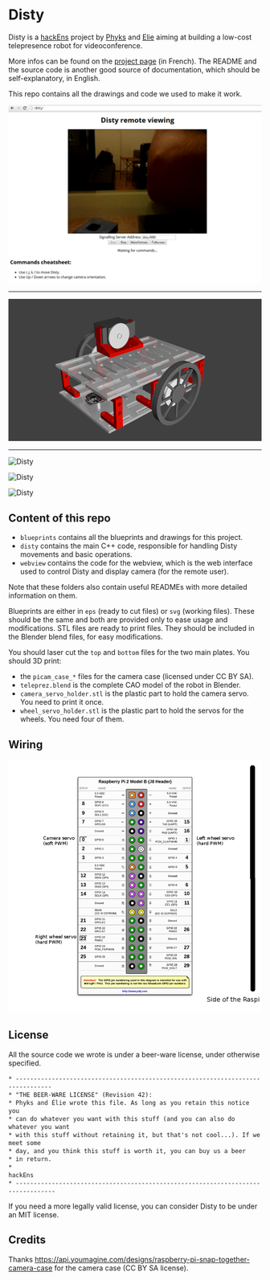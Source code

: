 Disty
=====

Disty is a [hackEns](http://hackens.org) project by [Phyks](http://phyks.me)
and [Elie](http://exppad.com/) aiming at building a low-cost telepresence robot
for videoconference.

More infos can be found on the [project page](http://hackens.org/disty) (in
French). The README and the source code is another good source of
documentation, which should be self-explanatory, in English.

This repo contains all the drawings and code we used to make it work.

![Screen capture](https://raw.githubusercontent.com/hackEns/Disty/master/doc/screenshot.png)

<hr/>

![3D model](https://raw.githubusercontent.com/hackEns/Disty/master/doc/3Dmodel.png)

<hr/>

![Disty](http://pub.hackens.org/images/disty/disty1.jpg)

![Disty](http://pub.hackens.org/images/disty/disty2.jpg)

![Disty](http://pub.hackens.org/images/disty/disty3.jpg)



## Content of this repo

* `blueprints` contains all the blueprints and drawings for this project.
* `disty` contains the main C++ code, responsible for handling Disty movements
and basic operations.
* `webview` contains the code for the webview, which is the web interface used
to control Disty and display camera (for the remote user).

Note that these folders also contain useful READMEs with more detailed
information on them.

Blueprints are either in `eps` (ready to cut files) or `svg` (working files).
These should be the same and both are provided only to ease usage and
modifications. STL files are ready to print files. They should be included in
the Blender blend files, for easy modifications.

You should laser cut the `top` and `bottom` files for the two main plates.
You should 3D print:
* the `picam_case_*` files for the camera case (licensed under CC BY SA).
* `teleprez.blend` is the complete CAO model of the robot in Blender.
* `camera_servo_holder.stl` is the plastic part to hold the camera servo. You
need to print it once.
* `wheel_servo_holder.stl` is the plastic part to hold the servos for the
wheels. You need four of them.


## Wiring

![Wiring](https://raw.githubusercontent.com/hackEns/Disty/master/doc/gpio.png)


## License

All the source code we wrote is under a beer-ware license, under otherwise specified.

    * --------------------------------------------------------------------------------
    * "THE BEER-WARE LICENSE" (Revision 42):
    * Phyks and Élie wrote this file. As long as you retain this notice you
    * can do whatever you want with this stuff (and you can also do whatever you want
    * with this stuff without retaining it, but that's not cool...). If we meet some
    * day, and you think this stuff is worth it, you can buy us a beer
    * in return.
    *                                                                       hackEns
    * ---------------------------------------------------------------------------------

If you need a more legally valid license, you can consider Disty to be under an MIT license.


## Credits

Thanks https://api.youmagine.com/designs/raspberry-pi-snap-together-camera-case for the camera case (CC BY SA license).
